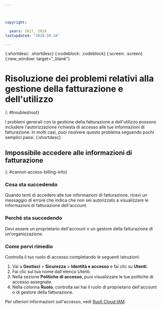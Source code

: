 ```yaml
---



copyright:

  years: 2017, 2018
lastupdated: "2018-10-18"

---
```


{:shortdesc: .shortdesc}
{:codeblock: .codeblock}
{:screen: .screen}
{:new_window: target="_blank"}

# Risoluzione dei problemi relativi alla gestione della fatturazione e dell'utilizzo
{: #troubleshoot}

I problemi generali con la gestione della fatturazione e dell'utilizzo possono includere l'autorizzazione richiesta di accesso alle tue informazioni di fatturazione. In molti casi, puoi risolvere questo problema seguendo pochi semplici passi.
{:shortdesc}

## Impossibile accedere alle informazioni di fatturazione
{: #cannot-access-billing-info}

### Cosa sta succedendo

Quando tenti di accedere alle tue informazioni di fatturazione, ricevi un messaggio di errore che indica che non sei autorizzato a visualizzare le informazioni di fatturazione dell'account.

### Perché sta succedendo

Devi essere un proprietario dell'account o un gestore della fatturazione di un'organizzazione. 

### Come porvi rimedio

Controlla il tuo ruolo di accesso completando le seguenti istruzioni: 

1. Vai a **Gestisci** > **Sicurezza** > **Identità e accesso** e fai clic su **Utenti**.
2. Fai clic sul tuo nome dall'elenco Utenti.
3. Nella sezione **Politiche di accesso**, puoi visualizzare le tue politiche di accesso assegnate. 
4. Nella colonna **Ruolo**, controlla sei hai il ruolo di proprietario dell'account o di gestore della fatturazione.  

Per ulteriori informazioni sull'accesso, vedi [Ruoli Cloud IAM](/docs/iam/users_roles.html#iamusermanrol).
